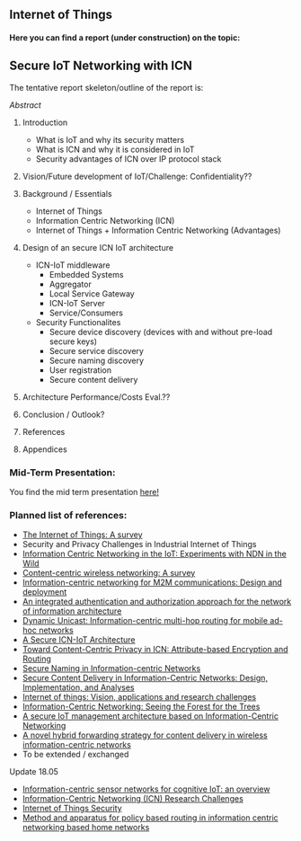## Internet of Things

#### Here you can find a report (under construction) on the topic: 

## Secure IoT Networking with ICN

The tentative report skeleton/outline of the report is:

*Abstract*
1. Introduction
    - What is IoT and why its security matters
    - What is ICN and why it is considered in IoT
    - Security advantages of ICN over IP protocol stack
2. Vision/Future development of IoT/Challenge: Confidentiality??
2. Background / Essentials
    - Internet of Things
    - Information Centric Networking (ICN)
    - Internet of Things + Information Centric Networking (Advantages)
3. Design of an secure ICN IoT architecture
    - ICN-IoT middleware
        - Embedded Systems 
        - Aggregator
        - Local Service Gateway
        - ICN-IoT Server
        - Service/Consumers
    - Security Functionalites
        - Secure device discovery (devices with and without pre-load secure keys)
        - Secure service discovery
        - Secure naming discovery
        - User registration
        - Secure content delivery 
        
4. Architecture Performance/Costs Eval.??
5. Conclusion / Outlook?
6. References
7. Appendices


### Mid-Term Presentation:
You find the mid term presentation [here!](https://docs.google.com/presentation/d/1qn54dVYhzHEW62tPR_2wmsGq1BpZ2MhjlFiEdgBvEL0/edit?usp=sharing)


### Planned list of references:
- [The Internet of Things: A survey](https://www.sciencedirect.com/science/article/pii/S1389128610001568)
- Security and Privacy Challenges in
Industrial Internet of Things
- [Information Centric Networking in the IoT:
Experiments with NDN in the Wild](https://dl.acm.org/citation.cfm?id=2660144)
- [Content-centric wireless networking: A survey](https://www.sciencedirect.com/science/article/pii/S1389128614002497)
- [Information-centric networking for M2M communications: Design and deployment](https://www.sciencedirect.com/science/article/pii/S0140366416300676)
- [An integrated authentication and authorization approach for the network of information architecture](https://www.sciencedirect.com/science/article/pii/S1084804514001349)
- [Dynamic Unicast: Information-centric multi-hop routing for mobile ad-hoc networks](https://www.sciencedirect.com/science/article/pii/S138912861630072X)
- [A Secure ICN-IoT Architecture](http://ieeexplore.ieee.org/abstract/document/7962667/)
- [Toward Content-Centric Privacy in ICN:
Attribute-based Encryption and Routing](https://dl.acm.org/citation.cfm?id=2491237)
- [Secure Naming in Information-centric Networks](https://dl.acm.org/citation.cfm?id=1921248)
- [Secure Content Delivery in Information-Centric Networks:
Design, Implementation, and Analyses](https://dl.acm.org/citation.cfm?id=2491228)
- [Internet of things: Vision, applications and research challenges](https://www.sciencedirect.com/science/article/pii/S1570870512000674)
- [Information-Centric Networking:
Seeing the Forest for the Trees](https://dl.acm.org/citation.cfm?id=2070563)
- [A secure IoT management architecture based on Information-Centric Networking](https://www.sciencedirect.com/science/article/pii/S1084804516000370)
- [A novel hybrid forwarding strategy for content delivery in wireless information-centric networks](https://www.sciencedirect.com/science/article/pii/S0140366417306096)
- To be extended / exchanged

Update 18.05
- [Information-centric sensor networks for cognitive IoT: an overview](https://link.springer.com/article/10.1007/s12243-016-0533-8)
- [Information-Centric Networking (ICN) Research Challenges](http://www.rfc-editor.org/info/rfc7927)
- [Internet of Things Security](https://patents.google.com/patent/US9432378B1/en)
- [Method and apparatus for policy based routing in information centric networking based home networks](https://patents.google.com/patent/US9769034B2/en)

